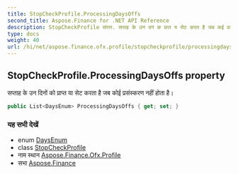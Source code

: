 ```yaml
---
title: StopCheckProfile.ProcessingDaysOffs
second_title: Aspose.Finance for .NET API Reference
description: StopCheckProfile संपत्त. सप्तह के उन दनं क प्रप्त य सेट करत है जब कई प्रसंस्करण नहं हत है
type: docs
weight: 40
url: /hi/net/aspose.finance.ofx.profile/stopcheckprofile/processingdaysoffs/
---
```

## StopCheckProfile.ProcessingDaysOffs property

सप्ताह के उन दिनों को प्राप्त या सेट करता है जब कोई प्रसंस्करण नहीं होता है।

```csharp
public List<DaysEnum> ProcessingDaysOffs { get; set; }
```

### यह सभी देखें

* enum [DaysEnum](../../daysenum/)
* class [StopCheckProfile](../)
* नाम स्थान [Aspose.Finance.Ofx.Profile](../../stopcheckprofile/)
* सभा [Aspose.Finance](../../../)



